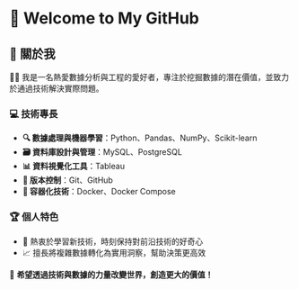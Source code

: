 # 🌟 Welcome to My GitHub

## 🚀 關於我
👨‍💻 我是一名熱愛數據分析與工程的愛好者，專注於挖掘數據的潛在價值，並致力於通過技術解決實際問題。

### 💻 技術專長
- **🔍 數據處理與機器學習**：Python、Pandas、NumPy、Scikit-learn  
- **🗃️ 資料庫設計與管理**：MySQL、PostgreSQL
- **📊 資料視覺化工具**：Tableau  
- **🔧 版本控制**：Git、GitHub  
- **🐳 容器化技術**：Docker、Docker Compose  

### 🏆 個人特色
- 🔄 熱衷於學習新技術，時刻保持對前沿技術的好奇心  
- 📈 擅長將複雜數據轉化為實用洞察，幫助決策更高效  

🌟 **希望透過技術與數據的力量改變世界，創造更大的價值！**

